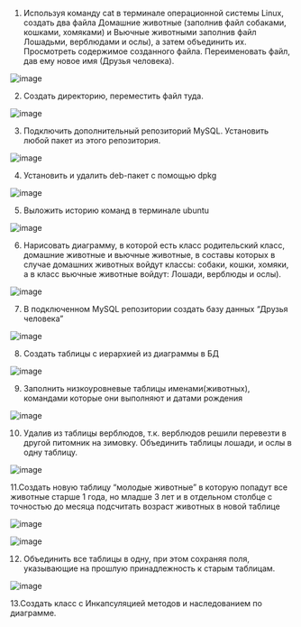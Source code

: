 1. Используя команду cat в терминале операционной системы Linux, создать
два файла Домашние животные (заполнив файл собаками, кошками,
хомяками) и Вьючные животными заполнив файл Лошадьми, верблюдами и
ослы), а затем объединить их. Просмотреть содержимое созданного файла.
Переименовать файл, дав ему новое имя (Друзья человека).

![image](https://github.com/dafeo1991/itog_work/assets/118327697/ff0198f0-763a-438f-9982-85940c91a10f)

2. Создать директорию, переместить файл туда.

![image](https://github.com/dafeo1991/itog_work/assets/118327697/f033f89f-1062-4d5f-8316-ae1c02ac2934)

3. Подключить дополнительный репозиторий MySQL. Установить любой пакет
из этого репозитория.

![image](https://github.com/dafeo1991/itog_work/assets/118327697/36432c2c-6632-4f06-a00b-bcdbf34b488f)

4. Установить и удалить deb-пакет с помощью dpkg

![image](https://github.com/dafeo1991/itog_work/assets/118327697/4f714995-f8b7-4ea7-bd6c-2eb249ce2e86)

5. Выложить историю команд в терминале ubuntu

![image](https://github.com/dafeo1991/itog_work/assets/118327697/0072e707-55d6-4dd7-9d51-14e856f4ecd4)

6. Нарисовать диаграмму, в которой есть класс родительский класс, домашние
животные и вьючные животные, в составы которых в случае домашних
животных войдут классы: собаки, кошки, хомяки, а в класс вьючные животные
войдут: Лошади, верблюды и ослы).

![image](https://github.com/dafeo1991/itog_work/assets/118327697/63846b3d-76ab-410b-b3f4-72a6fc604a45)


7. В подключенном MySQL репозитории создать базу данных “Друзья
человека”

![image](https://github.com/dafeo1991/itog_work/assets/118327697/7f460ca7-63c9-4b2c-8223-5409bed6925e)


8. Создать таблицы с иерархией из диаграммы в БД

 ![image](https://github.com/dafeo1991/itog_work/assets/118327697/5b7854b3-64c1-4530-b1d7-8cad4ec1e12e)

9. Заполнить низкоуровневые таблицы именами(животных), командами которые они выполняют и датами рождения

 ![image](https://github.com/dafeo1991/itog_work/assets/118327697/57ec86af-7e36-4de3-a7cd-ef1a6e77c7eb)

 10. Удалив из таблицы верблюдов, т.к. верблюдов решили перевезти в другой
питомник на зимовку. Объединить таблицы лошади, и ослы в одну таблицу.

![image](https://github.com/dafeo1991/itog_work/assets/118327697/66c5a83a-f2f4-454b-86b5-990535372fc1)

11.Создать новую таблицу “молодые животные” в которую попадут все
животные старше 1 года, но младше 3 лет и в отдельном столбце с точностью
до месяца подсчитать возраст животных в новой таблице

![image](https://github.com/dafeo1991/itog_work/assets/118327697/ba77d263-c67a-4d68-b102-046ede10dc0c)

![image](https://github.com/dafeo1991/itog_work/assets/118327697/1680b52c-4a0f-43e5-81c6-96b26eddd41a)

12. Объединить все таблицы в одну, при этом сохраняя поля, указывающие на
прошлую принадлежность к старым таблицам.

![image](https://github.com/dafeo1991/itog_work/assets/118327697/260b6976-e26b-4b37-b752-d0cc5b932899)

13.Создать класс с Инкапсуляцией методов и наследованием по диаграмме.



